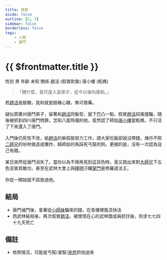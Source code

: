 ```yaml
---
title: 晁和
aside: false
outline: [2, 3]
sidebar: false
borderless: false
tags:
    - 人物
    - 唐門
---
```


# {{ $frontmatter.title }}

<ChTabs position="bottom">
  <ChTab title="晁和">
    <ChBg
      src='/images/people/characters/special208/normal.png' 
      position='right'/>
    <ChName nameZh='晁和' nameEn='Chao He' position='right' />
    <ChTable>
      <ChTr>
        <ChTd isTitle=true>
          性別
        </ChTd>
        <ChTd>
          男
        </ChTd>
      </ChTr>
      <ChTr>
        <ChTd isTitle=true>
          年齡
        </ChTd>
        <ChTd>
          未知
        </ChTd>
      </ChTr>
      <ChTr>
        <ChTd isTitle=true position='center'>
          關係
        </ChTd>
      </ChTr>
      <ChTr>
        <ChTd position='center'>
          趙活 (假冒對象)
        </ChTd>
      </ChTr>
      <ChTr>
        <ChTd position='center'>  
          唐小樓 (乾媽)
        </ChTd>
      </ChTr>
    </ChTable>
  </ChTab>
</ChTabs>

> 「跩什麼，我可是入室弟子，從今以後叫唐和。」

若[趙活](player)是臉醜，晁和就是臉醜心醜，無可救藥。
<br><br>
疑似原廣州唐門弟子，留著和[趙活](player)同髮型，就下巴凸一點，假冒[趙活](player)招搖撞騙，隨後被抓到四川唐門問罪。怎知八面玲瓏的他，竟然認了師姑[唐小樓](aunt2)當乾媽，不只活了下來還入了唐門。
<br><br>
入門後仍死性不改，偷[趙活](player)的柴假裝努力工作，請大家吃飯卻說沒帶錢，煉丹不照[二師兄](brother2)的吩咐做造成爆炸，騎師姑的馬踩死丐幫的狗。更絕的是，沒有一次認為自己有錯。
<br><br>
某日突然從唐門消失了。當你以為不用再見到這貨色時，竟又跳出來對[大師兄](brother1)下五色泥害其散功，甚至在武林大會上與[釋明](special826)汙衊[掌門](master)是修羅道法王。
<br><br>
你從一開始就不該放過他。

## 結局

-   唐門滅門後，拿著從[小師妹](girl0)騙來的錢，在青樓裡風流快活
-   西武林結局後，再次假冒[趙活](player)，被懷恨在心的武林盟成員抓住後，刑求七七四十九天死亡

## 備註

-   依照情況，可能是丐幫/滄幫/[宋悲](special800)抓他過來
